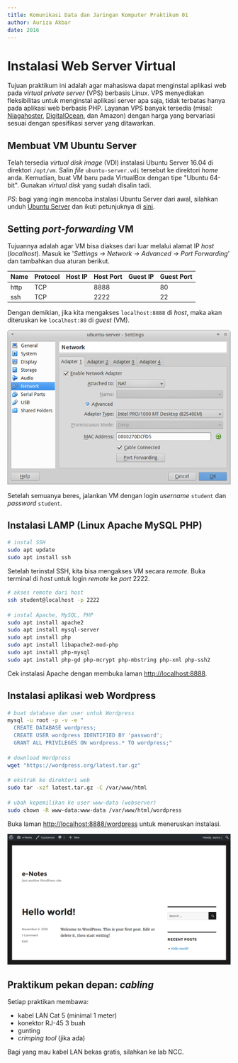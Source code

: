 ```yaml
---
title: Komunikasi Data dan Jaringan Komputer Praktikum 01
author: Auriza Akbar
date: 2016
---
```


# Instalasi Web Server Virtual

Tujuan praktikum ini adalah agar mahasiswa dapat menginstal aplikasi web pada
*virtual private server* (VPS) berbasis Linux.
VPS menyediakan fleksibilitas untuk menginstal aplikasi server apa saja, tidak
terbatas hanya pada aplikasi web berbasis PHP.
Layanan VPS banyak tersedia (misal: [Niagahoster](https://www.niagahoster.co.id/cloud-vps-hosting),
[DigitalOcean](https://www.digitalocean.com/), dan Amazon) dengan harga yang
bervariasi sesuai dengan spesifikasi server yang ditawarkan.


## Membuat VM Ubuntu Server

Telah tersedia *virtual disk image* (VDI) instalasi Ubuntu Server 16.04 di direktori `/opt/vm`.
Salin *file* `ubuntu-server.vdi` tersebut ke direktori *home* anda.
Kemudian, buat VM baru pada VirtualBox dengan tipe "Ubuntu 64-bit".
Gunakan *virtual disk* yang sudah disalin tadi.

*PS*: bagi yang ingin mencoba instalasi Ubuntu Server dari awal, silahkan unduh
[Ubuntu Server](https://www.ubuntu.com/download/server) dan ikuti petunjuknya di
[sini](http://www.tecmint.com/installation-of-ubuntu-16-04-server-edition/).


## Setting *port-forwarding* VM

Tujuannya adalah agar VM bisa diakses dari luar melalui alamat IP *host* (*localhost*).
Masuk ke '*Settings -> Network -> Advanced -> Port Forwarding*' dan
tambahkan dua aturan berikut.


Name   | Protocol   | Host IP    | Host Port  | Guest IP   | Guest Port
----   | --------   | -------    | ---------  | --------   | ----------
http   | TCP        |            | 8888       |            | 80
ssh    | TCP        |            | 2222       |            | 22

Dengan demikian, jika kita mengakses `localhost:8888` di *host*, maka akan
diteruskan ke `localhost:80` di *guest* (VM).

![Setting port forwarding VirtualBox](etc/1/vbox-nat.png)

Setelah semuanya beres, jalankan VM dengan login *username* `student` dan
*password* `student`.

## Instalasi LAMP (Linux Apache MySQL PHP)

```bash
# instal SSH
sudo apt update
sudo apt install ssh
```

Setelah terinstal SSH, kita bisa mengakses VM secara *remote*.
Buka terminal di *host* untuk login *remote* ke *port* 2222.

```bash
# akses remote dari host
ssh student@localhost -p 2222

# instal Apache, MySQL, PHP
sudo apt install apache2
sudo apt install mysql-server
sudo apt install php
sudo apt install libapache2-mod-php
sudo apt install php-mysql
sudo apt install php-gd php-mcrypt php-mbstring php-xml php-ssh2
```

Cek instalasi Apache dengan membuka laman <http://localhost:8888>.

## Instalasi aplikasi web Wordpress

```bash
# buat database dan user untuk Wordpress
mysql -u root -p -v -e "
  CREATE DATABASE wordpress;
  CREATE USER wordpress IDENTIFIED BY 'password';
  GRANT ALL PRIVILEGES ON wordpress.* TO wordpress;"

# download Wordpress
wget "https://wordpress.org/latest.tar.gz"

# ekstrak ke direktori web
sudo tar -xzf latest.tar.gz -C /var/www/html

# ubah kepemilikan ke user www-data (webserver)
sudo chown -R www-data:www-data /var/www/html/wordpress
```


Buka laman <http://localhost:8888/wordpress> untuk meneruskan instalasi.

![Halaman utama Wordpress](etc/1/wordpress.png)


## Praktikum pekan depan: *cabling*

Setiap praktikan membawa:

- kabel LAN Cat 5 (minimal 1 meter)
- konektor RJ-45 3 buah
- gunting
- *crimping tool* (jika ada)

Bagi yang mau kabel LAN bekas gratis, silahkan ke lab NCC.







<!--
- Unduh [Ubuntu Server 16.04 64-bit](https://www.ubuntu.com/download/server/thank-you?version=16.04.1&architecture=amd64)
- Instal server Ubuntu pada VirtualBox
    - Buat VM baru dengan tipe "Ubuntu 64-bit"
    - Cabut dulu kabel jaringan virtual untuk melewatkan proses *update* otomatis yang lama
    - Jalankan VM lalu pilih *disk image* yang sudah diunduh tadi
- Software yang dipilih:
    - OpenSSH server
    - LAMP (Linux Apache MySQL PHP) server
- Gunakan server repositori lokal di <http://repo.apps.cs.ipb.ac.id/ubuntu>

      deb http://repo.apps.cs.ipb.ac.id/debian jessie main contrib non-free
      deb http://repo.apps.cs.ipb.ac.id/debian jessie-updates main contrib non-free
      deb http://security.debian.org/ jessie/updates main contrib non-free

Cek dengan mengakses halaman web <http://localhost:8888> dan `ssh` ke VM.

```bash
ssh -p 2222 user@localhost
```


## Tugas: Instalasi aplikasi web OwnCloud

Dokumentasikan langkah-langkahnya dengan singkat dan jelas.
Sertakan *screenshot* sebagai pelengkap.
Kumpulkan pada saat akhir praktikum.

Anda boleh mencoba instalasi aplikasi web berbasis PHP lainnya seperti VanillaForums, GNUSocial, SilverStripe, GetSimple, atau Ghost (berbasis Node.js).
Semua berkas instalasi dapat diunduh di <http://cs.ipb.ac.id/~auriza/komdat/webapp/>.

```bash
wget "https://download.owncloud.org/community/owncloud-7.0.4.tar.bz2"
sudo tar -xjf owncloud-7.0.4.tar.bz2 -C /var/www/html/
sudo chown -R www-data:www-data /var/www/html/owncloud
mysql -u root -p -vv -e "
  CREATE DATABASE owncloud;
  CREATE USER owncloud IDENTIFIED BY 'password';
  GRANT ALL PRIVILEGES ON owncloud.* TO owncloud;"
sudo aptitude install php5-gd
sudo service apache2 reload
```

Buka halaman <http://localhost:8888/owncloud> untuk meneruskan instalasi.

### Setting PHP untuk OwnCloud

```bash
sudo editor /etc/php5/apache2/php.ini
  post_max_size = 2G
  upload_max_filesize = 2G
  output_buffering = 0
  date.timezone = Asia/Jakarta
```

![Halaman utama OwnCloud](etc/1/owncloud.png)

-->

<!--
- Vanilla Forums
    ```bash
    wget "http://cdn.vanillaforums.com/www.vanillaforums.org/addons/YJLWYW9YJXT7.zip"
    sudo unzip vanilla-core-2-1-3.zip -d /var/www/html/
    sudo chown -R www-data:www-data /var/www/html/vanilla
    mysql -u root -p -vv -e "\
      CREATE USER vanilla IDENTIFIED BY 'passw0rd'; \
      CREATE DATABASE vanilla; \
      GRANT ALL PRIVILEGES ON vanilla.* TO vanilla;"
    w3m "http://localhost/vanilla"
    ```
-->

<!--
## Instalasi aplikasi web Node.js (ghost)

    ```bash
    $ sudo aptitude install nodejs nodejs-legacy npm
    $ wget "https://ghost.org/zip/ghost-0.5.2.zip"
    $ unzip ghost-0.5.2.zip -d ghost
    $ cd ghost
    $ npm install --production
    $ npm start
    ```
-->
